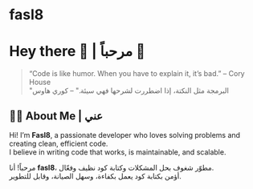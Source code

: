 # fasl8

# Hey there 👋 | مرحباً 👋  
> “Code is like humor. When you have to explain it, it’s bad.” – Cory House  
> "البرمجة مثل النكتة، إذا اضطررت لشرحها فهي سيئة." – كوري هاوس


## 👨‍💻 About Me | عني  
Hi! I’m **Fasl8**, a passionate developer who loves solving problems and creating clean, efficient code.  
I believe in writing code that works, is maintainable, and scalable.  

مرحباً! أنا **fasl8**، مطوّر شغوف بحل المشكلات وكتابة كود نظيف وفعّال.  
أؤمن بكتابة كود يعمل بكفاءة، وسهل الصيانة، وقابل للتطوير.  
